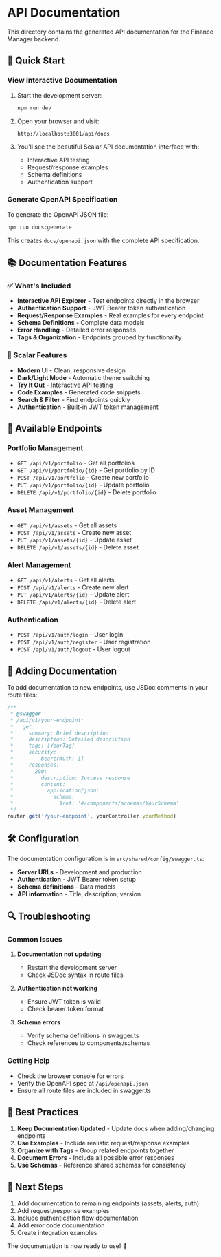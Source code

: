 # API Documentation

This directory contains the generated API documentation for the Finance Manager backend.

## 🚀 Quick Start

### View Interactive Documentation

1. Start the development server:

   ```bash
   npm run dev
   ```

2. Open your browser and visit:

   ```
   http://localhost:3001/api/docs
   ```

3. You'll see the beautiful Scalar API documentation interface with:
   - Interactive API testing
   - Request/response examples
   - Schema definitions
   - Authentication support

### Generate OpenAPI Specification

To generate the OpenAPI JSON file:

```bash
npm run docs:generate
```

This creates `docs/openapi.json` with the complete API specification.

## 📚 Documentation Features

### ✅ What's Included

- **Interactive API Explorer** - Test endpoints directly in the browser
- **Authentication Support** - JWT Bearer token authentication
- **Request/Response Examples** - Real examples for every endpoint
- **Schema Definitions** - Complete data models
- **Error Handling** - Detailed error responses
- **Tags & Organization** - Endpoints grouped by functionality

### 🎨 Scalar Features

- **Modern UI** - Clean, responsive design
- **Dark/Light Mode** - Automatic theme switching
- **Try It Out** - Interactive API testing
- **Code Examples** - Generated code snippets
- **Search & Filter** - Find endpoints quickly
- **Authentication** - Built-in JWT token management

## 📖 Available Endpoints

### Portfolio Management

- `GET /api/v1/portfolio` - Get all portfolios
- `GET /api/v1/portfolio/{id}` - Get portfolio by ID
- `POST /api/v1/portfolio` - Create new portfolio
- `PUT /api/v1/portfolio/{id}` - Update portfolio
- `DELETE /api/v1/portfolio/{id}` - Delete portfolio

### Asset Management

- `GET /api/v1/assets` - Get all assets
- `POST /api/v1/assets` - Create new asset
- `PUT /api/v1/assets/{id}` - Update asset
- `DELETE /api/v1/assets/{id}` - Delete asset

### Alert Management

- `GET /api/v1/alerts` - Get all alerts
- `POST /api/v1/alerts` - Create new alert
- `PUT /api/v1/alerts/{id}` - Update alert
- `DELETE /api/v1/alerts/{id}` - Delete alert

### Authentication

- `POST /api/v1/auth/login` - User login
- `POST /api/v1/auth/register` - User registration
- `POST /api/v1/auth/logout` - User logout

## 🔧 Adding Documentation

To add documentation to new endpoints, use JSDoc comments in your route files:

```typescript
/**
 * @swagger
 * /api/v1/your-endpoint:
 *   get:
 *     summary: Brief description
 *     description: Detailed description
 *     tags: [YourTag]
 *     security:
 *       - bearerAuth: []
 *     responses:
 *       200:
 *         description: Success response
 *         content:
 *           application/json:
 *             schema:
 *               $ref: '#/components/schemas/YourSchema'
 */
router.get('/your-endpoint', yourController.yourMethod)
```

## 🛠️ Configuration

The documentation configuration is in `src/shared/config/swagger.ts`:

- **Server URLs** - Development and production
- **Authentication** - JWT Bearer token setup
- **Schema definitions** - Data models
- **API information** - Title, description, version

## 🔍 Troubleshooting

### Common Issues

1. **Documentation not updating**
   - Restart the development server
   - Check JSDoc syntax in route files

2. **Authentication not working**
   - Ensure JWT token is valid
   - Check bearer token format

3. **Schema errors**
   - Verify schema definitions in swagger.ts
   - Check references to components/schemas

### Getting Help

- Check the browser console for errors
- Verify the OpenAPI spec at `/api/openapi.json`
- Ensure all route files are included in swagger.ts

## 🎯 Best Practices

1. **Keep Documentation Updated** - Update docs when adding/changing endpoints
2. **Use Examples** - Include realistic request/response examples
3. **Organize with Tags** - Group related endpoints together
4. **Document Errors** - Include all possible error responses
5. **Use Schemas** - Reference shared schemas for consistency

## 📝 Next Steps

1. Add documentation to remaining endpoints (assets, alerts, auth)
2. Add request/response examples
3. Include authentication flow documentation
4. Add error code documentation
5. Create integration examples

The documentation is now ready to use! 🎉
